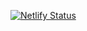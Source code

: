 [![Netlify Status](https://api.netlify.com/api/v1/badges/97de23c3-ce46-4695-85c3-875471d9f0b3/deploy-status)](https://app.netlify.com/sites/awesome-mcclintock-132454/deploys)